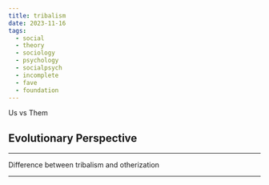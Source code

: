 ```yaml
---
title: tribalism
date: 2023-11-16
tags:
  - social
  - theory
  - sociology
  - psychology
  - socialpsych
  - incomplete
  - fave
  - foundation
---
```


 Us vs Them 

## Evolutionary Perspective 

---

Difference between tribalism and otherization


---

